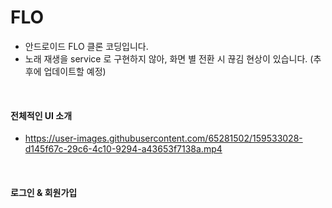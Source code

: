 # FLO
- 안드로이드 FLO 클론 코딩입니다.
- 노래 재생을 service 로 구현하지 않아, 화면 별 전환 시 끊김 현상이 있습니다. (추후에 업데이트할 예정)
<br>

#### 전체적인 UI 소개
- https://user-images.githubusercontent.com/65281502/159533028-d145f67c-29c6-4c10-9294-a43653f7138a.mp4
<br>

#### 로그인 & 회원가입

